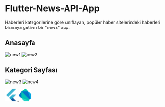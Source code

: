 # Flutter-News-API-App
Haberleri kategorilerine göre sınıflayan, popüler haber sitelerindeki haberleri biraraya getiren bir "news" app.

## Anasayfa


![new1](https://user-images.githubusercontent.com/76449375/116992058-26497e80-acde-11eb-8364-20ecff4685ee.png)
![new2](https://user-images.githubusercontent.com/76449375/116992061-26e21500-acde-11eb-88ea-7553cf717cbd.png)

## Kategori Sayfası

![new3](https://user-images.githubusercontent.com/76449375/116992063-277aab80-acde-11eb-852f-4f9021eb6098.png)
![new4](https://user-images.githubusercontent.com/76449375/116992055-25b0e800-acde-11eb-9952-1b17e656a272.png)


<a href="https://flutter.dev/" target="_blank"> <img src="https://github.com/devicons/devicon/blob/master/icons/flutter/flutter-original.svg" alt="flutter" width="40" height="40"/> </a> <a href="https://flutter.dev/" target="_blank"> <img src="https://github.com/devicons/devicon/blob/master/icons/dart/dart-original.svg" alt="dart" width="40" height="40"/>
